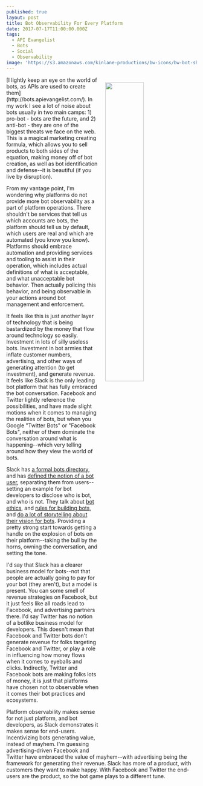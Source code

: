 ```yaml
---
published: true
layout: post
title: Bot Observability For Every Platform
date: 2017-07-17T11:00:00.000Z
tags:
  - API Evangelist
  - Bots
  - Social
  - Observability
image: 'https://s3.amazonaws.com/kinlane-productions/bw-icons/bw-bot-showcase.png'
---
```

<p><a href="http://bots.apievangelist.com/"><img src="https://s3.amazonaws.com/kinlane-productions/bw-icons/bw-bot-showcase.png" align="right" width="45%" style="padding: 15px" /></a></p>[I lightly keep an eye on the world of bots, as APIs are used to create them](http://bots.apievangelist.com/). In my work I see a lot of noise about bots usually in two main camps: 1) pro-bot - bots are the future, and 2) anti-bot - they are one of the biggest threats we face on the web. This is a magical marketing creating formula, which allows you to sell products to both sides of the equation, making money off of bot creation, as well as bot identification and defense--it is beautiful (if you live by disruption).

From my vantage point, I'm wondering why platforms do not provide more bot observability as a part of platform operations. There shouldn't be services that tell us which accounts are bots, the platform should tell us by default, which users are real and which are automated (you know you know). Platforms should embrace automation and providing services and tooling to assist in their operation, which includes actual definitions of what is acceptable, and what unacceptable bot behavior. Then actually policing this behavior, and being observable in your actions around bot management and enforcement.

It feels like this is just another layer of technology that is being bastardized by the money that flow around technology so easily. Investment in lots of silly useless bots. Investment in bot armies that inflate customer numbers, advertising, and other ways of generating attention (to get investment), and generate revenue. It feels like Slack is the only leading bot platform that has fully embraced the bot conversation. Facebook and Twitter lightly reference the possibilities, and have made slight motions when it comes to managing the realities of bots, but when you Google "Twitter Bots" or "Facebook Bots", neither of them dominate the conversation around what is happening--which very telling around how they view the world of bots.

Slack has [a formal bots directory](https://openreferral.slack.com/apps/category/At0MQP5BEF-bots), and has [defined the notion of a bot user](https://api.slack.com/bot-users), separating them from users--setting an example for bot developers to disclose who is bot, and who is not. They talk about [bot ethics](https://medium.com/slack-developer-blog/hard-questions-about-bot-ethics-4f80797e34f0), and [rules for building bots](https://medium.com/slack-developer-blog/the-bot-rulebook-a442d9fb21cb), and [do a lot of storytelling about their vision for bots](https://slackhq.com/a-beginner-s-guide-to-your-first-bot-97e5b0b7843d). Providing a pretty strong start towards getting a handle on the explosion of bots on their platform--taking the bull by the horns, owning the conversation, and setting the tone.

I'd say that Slack has a clearer business model for bots--not that people are actually going to pay for your bot (they aren't), but a model is present. You can some smell of revenue strategies on Facebook, but it just feels like all roads lead to Facebook, and advertising partners there. I'd say Twitter has no notion of a botlike business model for developers. This doesn't mean that Facebook and Twitter bots don't generate revenue for folks targeting Facebook and Twitter, or play a role in influencing how money flows when it comes to eyeballs and clicks. Indirectly, Twitter and Facebook bots are making folks lots of money, it is just that platforms have chosen not to observable when it comes their bot practices and ecosystems.

Platform observability makes sense for not just platform, and bot developers, as Slack demonstrates it makes sense for end-users. Incentivizing bots generating value, instead of mayhem. I'm guessing advertising-driven Facebook and Twitter have embraced the value of mayhem--with advertising being the framework for generating their revenue. Slack has more of a product, with customers they want to make happy. With Facebook and Twitter the end-users are the product, so the bot game plays to a different tune.
